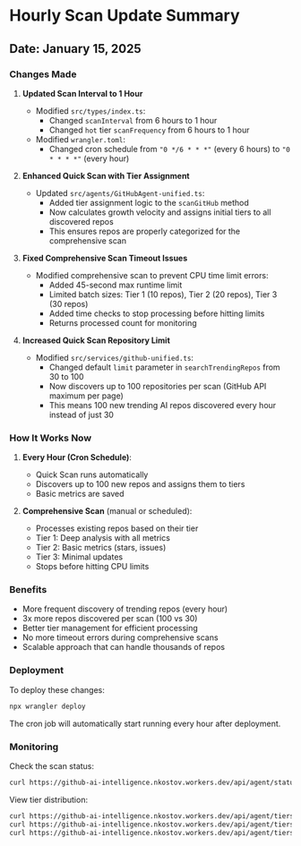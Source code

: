 # Hourly Scan Update Summary

## Date: January 15, 2025

### Changes Made

1. **Updated Scan Interval to 1 Hour**
   - Modified `src/types/index.ts`:
     - Changed `scanInterval` from 6 hours to 1 hour
     - Changed `hot` tier `scanFrequency` from 6 hours to 1 hour
   - Modified `wrangler.toml`:
     - Changed cron schedule from `"0 */6 * * *"` (every 6 hours) to `"0 * * * *"` (every hour)

2. **Enhanced Quick Scan with Tier Assignment**
   - Updated `src/agents/GitHubAgent-unified.ts`:
     - Added tier assignment logic to the `scanGitHub` method
     - Now calculates growth velocity and assigns initial tiers to all discovered repos
     - This ensures repos are properly categorized for the comprehensive scan

3. **Fixed Comprehensive Scan Timeout Issues**
   - Modified comprehensive scan to prevent CPU time limit errors:
     - Added 45-second max runtime limit
     - Limited batch sizes: Tier 1 (10 repos), Tier 2 (20 repos), Tier 3 (30 repos)
     - Added time checks to stop processing before hitting limits
     - Returns processed count for monitoring

4. **Increased Quick Scan Repository Limit**
   - Modified `src/services/github-unified.ts`:
     - Changed default `limit` parameter in `searchTrendingRepos` from 30 to 100
     - Now discovers up to 100 repositories per scan (GitHub API maximum per page)
     - This means 100 new trending AI repos discovered every hour instead of just 30

### How It Works Now

1. **Every Hour (Cron Schedule)**:
   - Quick Scan runs automatically
   - Discovers up to 100 new repos and assigns them to tiers
   - Basic metrics are saved

2. **Comprehensive Scan** (manual or scheduled):
   - Processes existing repos based on their tier
   - Tier 1: Deep analysis with all metrics
   - Tier 2: Basic metrics (stars, issues)
   - Tier 3: Minimal updates
   - Stops before hitting CPU limits

### Benefits

- More frequent discovery of trending repos (every hour)
- 3x more repos discovered per scan (100 vs 30)
- Better tier management for efficient processing
- No more timeout errors during comprehensive scans
- Scalable approach that can handle thousands of repos

### Deployment

To deploy these changes:

```bash
npx wrangler deploy
```

The cron job will automatically start running every hour after deployment.

### Monitoring

Check the scan status:
```bash
curl https://github-ai-intelligence.nkostov.workers.dev/api/agent/status
```

View tier distribution:
```bash
curl https://github-ai-intelligence.nkostov.workers.dev/api/agent/tiers?tier=1
curl https://github-ai-intelligence.nkostov.workers.dev/api/agent/tiers?tier=2
curl https://github-ai-intelligence.nkostov.workers.dev/api/agent/tiers?tier=3
